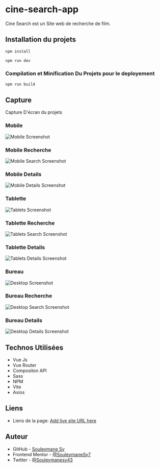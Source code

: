 # cine-search-app

Cine Search est un Site web de recherche de film.

## Installation du projets

```sh
npm install

npm run dev
```

### Compilation et Minification Du Projets pour le deployement

```sh
npm run build
```

## Capture

Capture D'écran du projets

### Mobile

![Mobile Screenshot](./preview/Mobile.png)

### Mobile Recherche

![Mobile Search Screenshot](./preview/Mobile-Search.png)

### Mobile Details

![Mobile Details Screenshot](./preview/Mobile-Details.png)

### Tablette

![Tablets Screenshot](./preview/Tablets.png)

### Tablette Recherche

![Tablets Search Screenshot](./preview/Tablets-Search.png)

### Tablette Details

![Tablets Details Screenshot](./preview/Tablets-Details.png)

### Bureau

![Desktop Screenshot](./preview/Desktop.png)

### Bureau Recherche

![Desktop Search Screenshot](./preview/Desktop-search.png)

### Bureau Details

![Desktop Details Screenshot](./preview/Desktop-Details.png)

## Technos Utilisées

- Vue Js
- Vue Router
- Compositon API
- Sass
- NPM
- Vite
- Axios

## Liens

- Liens de la page: [Add live site URL here](https://your-live-site-url.com)

## Auteur

- GitHub - [Souleymane Sy](https://github.com/SouleymaneSy7)
- Frontend Mentor - [@SouleymaneSy7](https://www.frontendmentor.io/profile/SouleymaneSy7)
- Twitter - [@Souleymanesy43](https://twitter.com/Souleymanesy43)
